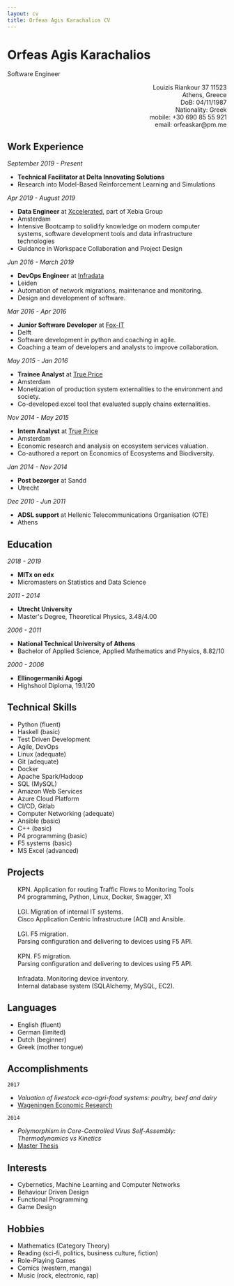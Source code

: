 ```yaml
---
layout: cv
title: Orfeas Agis Karachalios CV
---
```

# Orfeas Agis Karachalios
Software Engineer

<div style="text-align: right">
  <ul style="list-style-type: none">
    <li>Louizis Riankour 37 11523</li>
    <li>Athens, Greece</li>
    <li>DoB: 04/11/1987</li>
    <li>Nationality: Greek</li>
    <li>mobile: +30 690 85 55 921</li>
    <li>email: orfeaskar@pm.me</li>
  </ul>
</div>

## Work Experience

_September 2019 - Present_
- __Technical Facilitator at Delta Innovating Solutions__
- Research into Model-Based Reinforcement Learning and Simulations

_Apr 2019 - August 2019_
- __Data Engineer__ at [Xccelerated](https://www.xccelerated.io), part of Xebia Group
- Amsterdam
- Intensive Bootcamp to solidify knowledge on modern computer systems,
 software development tools and data infrastructure technologies
- Guidance in Workspace Collaboration and Project Design

_Jun 2016 - March 2019_
- __DevOps Engineer__ at [Infradata](https://www.infradata.nl)
- Leiden
- Automation of network migrations, maintenance and monitoring.
- Design and development of software.


_Mar 2016 - Apr 2016_
- __Junior Software Developer__ at [Fox-IT](https://www.fox-it.com/nl)
- Delft
- Software development in python and coaching in agile.
- Coaching a team of developers and analysts to improve collaboration.


_May 2015 - Jan 2016_
- __Trainee Analyst__ at [True Price](https://www.trueprice.org)
- Amsterdam
- Monetization of production system externalities to the environment and society.
- Co-developed excel tool that evaluated supply chains externalities.


_Nov 2014 - May 2015_
- __Intern Analyst__ at [True Price](https://www.trueprice.org)
- Amsterdam
- Economic research and analysis on ecosystem services valuation.
- Co-authored a report on Economics of Ecosystems and Biodiversity.


_Jan 2014 - Nov 2014_
- __Post bezorger__ at Sandd
- Utrecht


_Dec 2010 - Jun 2011_
- __ADSL support__ at Hellenic Telecommunications Organisation (OTE)
- Athens

## Education

_2018 - 2019_ 
- __MITx on edx__
- Micromasters on Statistics and Data Science

_2011 - 2014_
- __Utrecht University__
- Master's Degree, Theoretical Physics, 3.48/4.00

_2006 - 2011_ 
- __National Technical University of Athens__
- Bachelor of Applied Science, Applied Mathematics and Physics, 8.82/10

_2000 - 2006_
- __Ellinogermaniki Agogi__
- Highshool Diploma, 19.1/20

## Technical Skills

- Python (fluent)
- Haskell (basic)
- Test Driven Development
- Agile, DevOps
- Linux (adequate)
- Git (adequate)
- Docker
- Apache Spark/Hadoop
- SQL (MySQL)
- Amazon Web Services
- Azure Cloud Platform
- CI/CD, Gitlab
- Computer Networking (adequate)
- Ansible (basic)
- C++ (basic)
- P4 programming (basic)
- F5 systems (basic)
- MS Excel (advanced)

## Projects

<div>
  <ul style="list-style-type: none">
    <li>KPN. Application for routing Traffic Flows to Monitoring Tools</li>
    <li>P4 programming, Python, Linux, Docker, Swagger, X1</li>
    <li><br></li>
    <li>LGI. Migration of internal IT systems.</li>
    <li>Cisco Application Centric Infrastructure (ACI) and Ansible.</li>
    <li><br></li>
    <li>LGI. F5 migration.</li>
    <li>Parsing configuration and delivering to devices using F5 API.</li>
    <li><br></li>
    <li>KPN. F5 migration.</li>
    <li>Parsing configuration and delivering to devices using F5 API.</li>
    <li><br></li>
    <li>Infradata. Monitoring device inventory.</li>
    <li>Internal database system (SQLAlchemy, MySQL, EC2).</li>
  </ul>
</div>

## Languages

- English (fluent)
- German (limited)
- Dutch (beginner)
- Greek (mother tongue)

## Accomplishments

`2017`
- _Valuation of livestock eco-agri-food systems: poultry, beef and dairy_
- [Wageningen Economic Research][TEEB]

`2014`
- _Polymorphism in Core-Controlled Virus Self-Assembly: Thermodynamics vs Kinetics_
- [Master Thesis][Thesis]

## Interests

- Cybernetics, Machine Learning and Computer Networks
- Behaviour Driven Design
- Functional Programming
- Game Design

## Hobbies

- Mathematics (Category Theory)
- Reading (sci-fi, politics, business culture, fiction)
- Role-Playing Games
- Comics (western, manga)
- Music (rock, electronic, rap)

[TEEB]: https://trueprice.org/wp-content/uploads/2017/08/TEEB_Valuation-of-livestock-eco-agri-food-systems_final_June2017.pdf
[Thesis]: https://dspace.library.uu.nl/handle/1874/297082

<!-- ### Footer
Last updated: November 2018 -->



